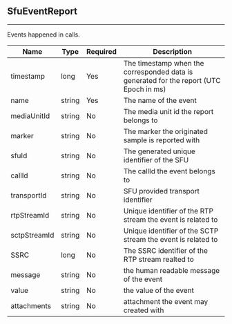 ## SfuEventReport
---


Events happened in calls.


Name | Type | Required | Description 
--- | --- | --- | ---
timestamp | long | Yes | The timestamp when the corresponded data is generated for the report (UTC Epoch in ms)
name | string | Yes | The name of the event
mediaUnitId | string | No | The media unit id the report belongs to
marker | string | No | The marker the originated sample is reported with
sfuId | string | No | The generated unique identifier of the SFU
callId | string | No | The callId the event belongs to
transportId | string | No | SFU provided transport identifier
rtpStreamId | string | No | Unique identifier of the RTP stream the event is related to
sctpStreamId | string | No | Unique identifier of the SCTP stream the event is related to
SSRC | long | No | The SSRC identifier of the RTP stream realted to
message | string | No | the human readable message of the event
value | string | No | the value of the event
attachments | string | No | attachment the event may created with